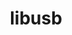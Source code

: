 ---
title: "libusb"
layout: cache
categories: [package, develop-2025-07-13]
meta: {"compilers": ["apple-clang@17.0.0"], "num_specs": 1, "num_specs_by_stack": {"developer-tools-darwin": 1, "root": 1}, "oss": ["sequoia"], "platforms": ["darwin"], "stacks": ["developer-tools-darwin", "root"], "targets": ["aarch64"], "versions": ["1.0.27"]}
spec_details: [{"compiler": "apple-clang@17.0.0", "hash": "n5diw5giejtaiiuxpa5eaicif5mjl44v", "os": "sequoia", "platform": "darwin", "size": "-", "stacks": ["developer-tools-darwin", "root"], "target": "aarch64", "variants": ["build_system=autotools"], "versions": ["1.0.27"]}]
---